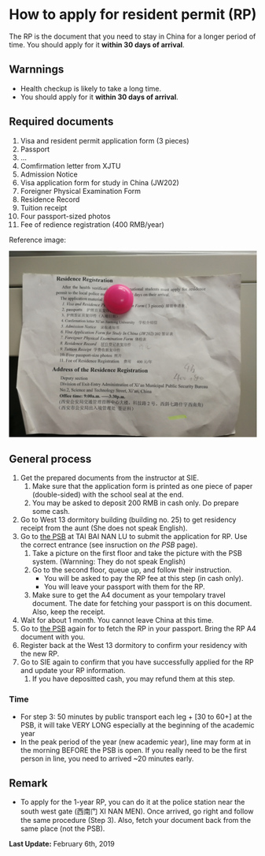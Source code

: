 # How to apply for resident permit (RP)
The RP is the document that you need to stay in China for a longer period of time. You should apply for it **within 30 days of arrival**. 

## Warnnings
* Health checkup is likely to take a long time. 
* You should apply for it **within 30 days of arrival**. 

## Required documents
1. Visa and resident permit application form (3 pieces) 
2. Passport
3. ... 
4. Comfirmation letter from XJTU
5. Admission Notice
6. Visa application form for study in China (JW202)
7. Foreigner Physical Examination Form
8. Residence Record
9. Tuition receipt
10. Four passport-sized photos
11. Fee of redience registration (400 RMB/year)

Reference image: 

![List of required documents for applying RP](rp-docs-list.jpg)

## General process
1. Get the prepared documents from the instructor at SIE. 
   1. Make sure that the application form is printed as one piece of paper (double-sided) with the school seal at the end. 
   2. You may be asked to deposit 200 RMB in cash only. Do prepare some cash. 
2. Go to West 13 dormitory building (building no. 25) to get residency receipt from the aunt (She does not speak English). 
3. Go to [the PSB](../../locations/the-psb/README.md) at TAI BAI NAN LU to submit the application for RP. Use the correct entrance (see insruction on *the PSB* page).
   1. Take a picture on the first floor and take the picture with the PSB system. (Warnning: They do not speak English)
   2. Go to the second floor, queue up, and follow their instruction. 
      * You will be asked to pay the RP fee at this step (in cash only). 
      * You will leave your passport with them for the RP. 
   3. Make sure to get the A4 document as your tempolary travel document. The date for fetching your passport is on this document. Also, keep the receipt. 
4. Wait for about 1 month. You cannot leave China at this time. 
5. Go to [the PSB](../../locations/the-psb/README.md) again for to fetch the RP in your passport. Bring the RP A4 document with you. 
6. Register back at the West 13 dormitory to confirm your residency with the new RP. 
7. Go to SIE again to confirm that you have successfully applied for the RP and update your RP information. 
   1. If you have depositted cash, you may refund them at this step. 

### Time 
* For step 3: 50 minutes by public transport each leg + [30 to 60+] at the PSB, it will take VERY LONG especially at the beginning of the academic year
* In the peak period of the year (new academic year), line may form at in the morning BEFORE the PSB is open. If you really need to be the first person in line, you need to arrived ~20 minutes early. 

## Remark 
* To apply for the 1-year RP, you can do it at the police station near the south west gate (西南门 XI NAN MEN). Once arrived, go right and follow the same procedure (Step 3). Also, fetch your document back from the same place (not the PSB). 

**Last Update:** February 6th, 2019